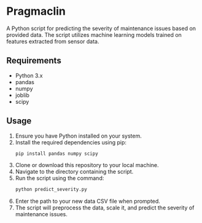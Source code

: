# Pragmaclin

A Python script for predicting the severity of maintenance issues based on provided data. The script utilizes machine learning models trained on features extracted from sensor data.

## Requirements
- Python 3.x
- pandas
- numpy
- joblib
- scipy

## Usage
1. Ensure you have Python installed on your system.
2. Install the required dependencies using pip:
    ```bash
    pip install pandas numpy scipy
    ```
3. Clone or download this repository to your local machine.
4. Navigate to the directory containing the script.
5. Run the script using the command:
    ```bash
    python predict_severity.py
    ```
6. Enter the path to your new data CSV file when prompted.
7. The script will preprocess the data, scale it, and predict the severity of maintenance issues.
